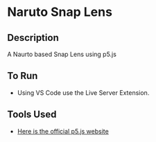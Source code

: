 # Naruto Snap Lens 


## Description

A Naurto based Snap Lens using p5.js

## To Run

- Using VS Code use the Live Server Extension. 


## Tools Used

- [Here is the official p5.js website](https://p5js.org/reference/)

